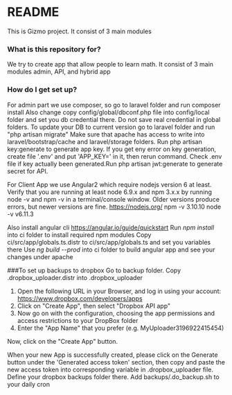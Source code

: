 # README #

This is Gizmo project. It consist of 3 main modules

### What is this repository for? ###

We try to create app that allow people to learn math.
It consist of 3 main modules admin, API, and hybrid app

### How do I get set up? ###

For admin part we use composer, so go to laravel folder and run composer install
Also change copy config/global/dbconf.php file into config/local folder and set you db credential there. Do not save real credential in global folders. 
To update your DB to current version go to laravel folder and run "php artisan migrate"
Make sure that apache has access to write into laravel/bootstrap/cache and laravel/storage folders. Run php artisan key:generate to generate app key. If you get eny error on key generation, create file '.env' and put 'APP_KEY=' in it, then rerun command. Check .env file if key actually been generated.Run php artisan jwt:generate to generate secret for API.

For Client App we use Angular2 which require nodejs version 6 at least. Verify that you are running at least node 6.9.x and npm 3.x.x by running node -v and npm -v in a terminal/console window. Older versions produce errors, but newer versions are fine. https://nodejs.org/
npm -v
3.10.10
node -v
v6.11.3

Also install angular cli https://angular.io/guide/quickstart
Run *npm install* into ci folder to install required npm modules
Copy ci/src/app/globals.ts.distr to ci/src/app/globals.ts and set you variables there
Use *ng build --prod* into ci folder to build angular app and see your changes under apache

###To set up backups to dropbox
Go to backup folder. Copy .dropbox_uploader.distr into .dropbox_uploader
 1) Open the following URL in your Browser, and log in using your account: https://www.dropbox.com/developers/apps
 2) Click on "Create App", then select "Dropbox API app"
 3) Now go on with the configuration, choosing the app permissions and access restrictions to your DropBox folder
 4) Enter the "App Name" that you prefer (e.g. MyUploader3196922415454)

 Now, click on the "Create App" button.

 When your new App is successfully created, please click on the Generate button under the 'Generated access token' section, then copy and paste the new access token into corresponding variable in .dropbox_uploader file. Define your dropbox backups folder there.
 Add backups/.do_backup.sh to your daily cron